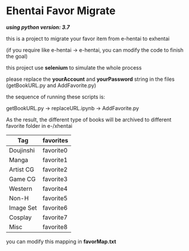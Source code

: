 # Ehentai Favor Migrate

***using python version: 3.7***

this is a project to migrate your favor item from e-hentai to exhentai

(if you require like e-hentai -> e-hentai, you can modify the code to finish the goal)

this project use **selenium** to simulate the whole process

please replace the **yourAccount** and **yourPassword** string in the files (getBookURL.py and AddFavorite.py)

the sequence of running these scripts is:

getBookURL.py -> replaceURL.ipynb -> AddFavorite.py



As the result, the different type of books will be archived to different favorite folder in e-/xhentai

| Tag       | favorites |
| --------- | --------- |
| Doujinshi | favorite0 |
| Manga     | favorite1 |
| Artist CG | favorite2 |
| Game CG   | favorite3 |
| Western   | favorite4 |
| Non-H     | favorite5 |
| Image Set | favorite6 |
| Cosplay   | favorite7 |
| Misc      | favorite8 |

you can modify this mapping in **favorMap.txt**
